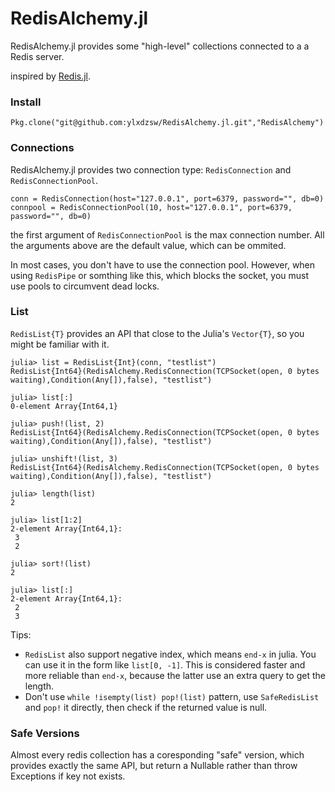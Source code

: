 RedisAlchemy.jl
===============

RedisAlchemy.jl provides some "high-level" collections connected to a a Redis server.

inspired by [Redis.jl](https://github.com/jkaye2012/Redis.jl).

### Install

```
Pkg.clone("git@github.com:ylxdzsw/RedisAlchemy.jl.git","RedisAlchemy")
```

### Connections

RedisAlchemy.jl provides two connection type: `RedisConnection` and `RedisConnectionPool`.

```
conn = RedisConnection(host="127.0.0.1", port=6379, password="", db=0)
connpool = RedisConnectionPool(10, host="127.0.0.1", port=6379, password="", db=0)
```

the first argument of `RedisConnectionPool` is the max connection number. All the arguments above are the default value, which can be ommited.

In most cases, you don't have to use the connection pool. However, when using `RedisPipe` or somthing like this, which blocks the socket, you must use pools to circumvent dead locks.

### List

`RedisList{T}` provides an API that close to the Julia's `Vector{T}`, so you might be familiar with it.

```
julia> list = RedisList{Int}(conn, "testlist")
RedisList{Int64}(RedisAlchemy.RedisConnection(TCPSocket(open, 0 bytes waiting),Condition(Any[]),false), "testlist")

julia> list[:]
0-element Array{Int64,1}

julia> push!(list, 2)
RedisList{Int64}(RedisAlchemy.RedisConnection(TCPSocket(open, 0 bytes waiting),Condition(Any[]),false), "testlist")

julia> unshift!(list, 3)
RedisList{Int64}(RedisAlchemy.RedisConnection(TCPSocket(open, 0 bytes waiting),Condition(Any[]),false), "testlist")

julia> length(list)
2

julia> list[1:2]
2-element Array{Int64,1}:
 3
 2

julia> sort!(list)
2

julia> list[:]
2-element Array{Int64,1}:
 2
 3
```

Tips:

- `RedisList` also support negative index, which means `end-x` in julia. You can use it in the form like `list[0, -1]`. This is considered faster and more reliable than `end-x`, because the latter use an extra query to get the length.
- Don't use `while !isempty(list) pop!(list)` pattern, use `SafeRedisList` and `pop!` it directly, then check if the returned value is null.

### Safe Versions

Almost every redis collection has a coresponding "safe" version, which provides exactly the same API, but return a Nullable rather than throw Exceptions if key not exists.
